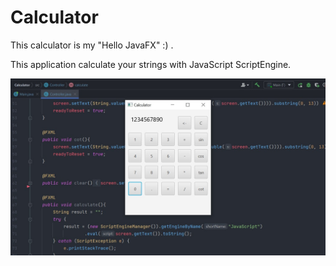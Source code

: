 # Calculator

This calculator is my "Hello JavaFX" :) .

This application calculate your strings with JavaScript ScriptEngine.


![screenshot](/screenshot.jpg)
